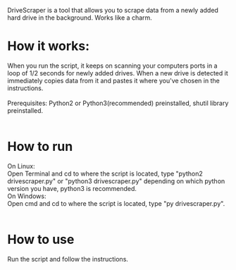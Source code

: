 DriveScraper is a tool that allows you to scrape data from a newly added hard drive in the background. Works like a charm.</br>
# How it works:
When you run the script, it keeps on scanning your computers ports in a loop of 1/2 seconds for newly added drives. When a new drive is detected it immediately copies data from it and pastes it where you've chosen in the instructions.<br>
<br>
Prerequisites: Python2 or Python3(recommended) preinstalled, shutil library preinstalled.<br>
<br>
# How to run
On Linux:<br>
Open Terminal and cd to where the script is located, type "python2 drivescraper.py" or "python3 drivescraper.py" depending on which python version you have, python3 is recommended.<br>
On Windows:<br>
Open cmd and cd to where the script is located, type "py drivescraper.py".<br>
<br>
# How to use
Run the script and follow the instructions.
